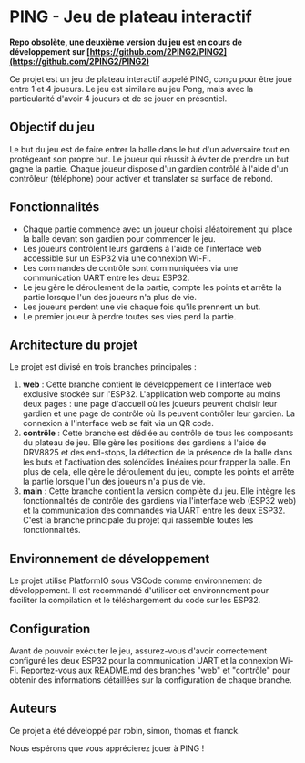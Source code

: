 # PING - Jeu de plateau interactif

**Repo obsolète, une deuxième version du jeu est en cours de développement sur [https://github.com/2PING2/PING2](https://github.com/2PING2/PING2)**

Ce projet est un jeu de plateau interactif appelé PING, conçu pour être joué entre 1 et 4 joueurs. Le jeu est similaire au jeu Pong, mais avec la particularité d'avoir 4 joueurs et de se jouer en présentiel.

## Objectif du jeu

Le but du jeu est de faire entrer la balle dans le but d'un adversaire tout en protégeant son propre but. Le joueur qui réussit à éviter de prendre un but gagne la partie. Chaque joueur dispose d'un gardien contrôlé à l'aide d'un contrôleur (téléphone) pour activer et translater sa surface de rebond.

## Fonctionnalités

- Chaque partie commence avec un joueur choisi aléatoirement qui place la balle devant son gardien pour commencer le jeu.
- Les joueurs contrôlent leurs gardiens à l'aide de l'interface web accessible sur un ESP32 via une connexion Wi-Fi.
- Les commandes de contrôle sont communiquées via une communication UART entre les deux ESP32.
- Le jeu gère le déroulement de la partie, compte les points et arrête la partie lorsque l'un des joueurs n'a plus de vie.
- Les joueurs perdent une vie chaque fois qu'ils prennent un but.
- Le premier joueur à perdre toutes ses vies perd la partie.

## Architecture du projet

Le projet est divisé en trois branches principales :

1. **web** : Cette branche contient le développement de l'interface web exclusive stockée sur l'ESP32. L'application web comporte au moins deux pages : une page d'accueil où les joueurs peuvent choisir leur gardien et une page de contrôle où ils peuvent contrôler leur gardien. La connexion à l'interface web se fait via un QR code.
2. **contrôle** : Cette branche est dédiée au contrôle de tous les composants du plateau de jeu. Elle gère les positions des gardiens à l'aide de DRV8825 et des end-stops, la détection de la présence de la balle dans les buts et l'activation des solénoïdes linéaires pour frapper la balle. En plus de cela, elle gère le déroulement du jeu, compte les points et arrête la partie lorsque l'un des joueurs n'a plus de vie.
3. **main** : Cette branche contient la version complète du jeu. Elle intègre les fonctionnalités de contrôle des gardiens via l'interface web (ESP32 web) et la communication des commandes via UART entre les deux ESP32. C'est la branche principale du projet qui rassemble toutes les fonctionnalités.

## Environnement de développement

Le projet utilise PlatformIO sous VSCode comme environnement de développement. Il est recommandé d'utiliser cet environnement pour faciliter la compilation et le téléchargement du code sur les ESP32.

## Configuration

Avant de pouvoir exécuter le jeu, assurez-vous d'avoir correctement configuré les deux ESP32 pour la communication UART et la connexion Wi-Fi. Reportez-vous aux README.md des branches "web" et "contrôle" pour obtenir des informations détaillées sur la configuration de chaque branche.

## Auteurs

Ce projet a été développé par robin, simon, thomas et franck.

Nous espérons que vous apprécierez jouer à PING !

